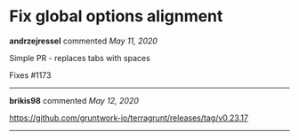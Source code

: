 # Fix global options alignment

**andrzejressel** commented *May 11, 2020*

Simple PR - replaces tabs with spaces

Fixes #1173
<br />
***


**brikis98** commented *May 12, 2020*

https://github.com/gruntwork-io/terragrunt/releases/tag/v0.23.17
***

